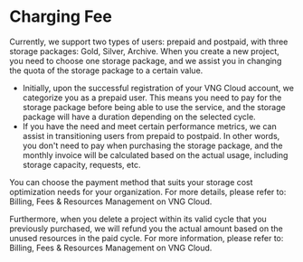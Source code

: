 # Charging Fee

Currently, we support two types of users: prepaid and postpaid, with three storage packages: Gold, Silver, Archive. When you create a new project, you need to choose one storage package, and we assist you in changing the quota of the storage package to a certain value.

* Initially, upon the successful registration of your VNG Cloud account, we categorize you as a prepaid user. This means you need to pay for the storage package before being able to use the service, and the storage package will have a duration depending on the selected cycle.
* If you have the need and meet certain performance metrics, we can assist in transitioning users from prepaid to postpaid. In other words, you don't need to pay when purchasing the storage package, and the monthly invoice will be calculated based on the actual usage, including storage capacity, requests, etc.

You can choose the payment method that suits your storage cost optimization needs for your organization. For more details, please refer to: Billing, Fees & Resources Management on VNG Cloud.

Furthermore, when you delete a project within its valid cycle that you previously purchased, we will refund you the actual amount based on the unused resources in the paid cycle. For more information, please refer to: Billing, Fees & Resources Management on VNG Cloud.
